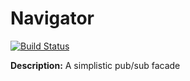 Navigator
============
[![Build Status](https://travis-ci.org/FreifeldRoyi/Navigator.svg?branch=master)](https://travis-ci.org/FreifeldRoyi/Navigator.svg?branch=master)


**Description:** A simplistic pub/sub facade  
